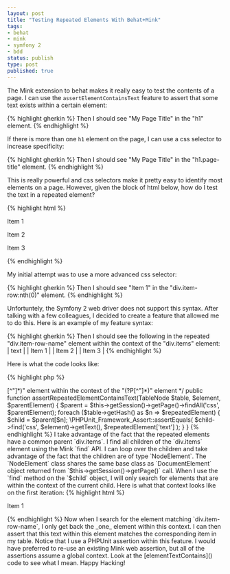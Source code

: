 ```yaml
---
layout: post
title: "Testing Repeated Elements With Behat+Mink"
tags:
- behat
- mink
- symfony 2
- bdd
status: publish
type: post
published: true
---
```


The Mink extension to behat makes it really easy to test the contents of a page. I can use the `assertElementContainsText` feature to assert that some text exists within a certain element:

{% highlight gherkin %}
Then I should see "My Page Title" in the "h1" element.
{% endhighlight %}

If there is more than one `h1` element on the page, I can use a css selector to increase specificity:

{% highlight gherkin %}
Then I should see "My Page Title" in the "h1.page-title" element.
{% endhighlight %}

This is really powerful and css selectors make it pretty easy to identify most elements on a page. However, given the block of html below, how do I test the text in a repeated element?

{% highlight html %}
<div class="items">
    <div class="item-row">
        <p class="item-row-name">Item 1</p>
    </div>
    <div class="item-row">
        <p class="item-row-name">Item 2</p>
    </div>
    <div class="item-row">
        <p class="item-row-name">Item 3</p>
    </div>
</div>
{% endhighlight %}

My initial attempt was to use a more advanced css selector:

{% highlight gherkin %}
Then I should see "Item 1" in the "div.item-row:nth(0)" element.
{% endhighlight %}

Unfortuntely, the Symfony 2 web driver does not support this syntax. After talking with a few colleagues, I decided to create a feature that allowed me to do this. Here is an example of my feature syntax:

{% highlight gherkin %}
Then I should see the following in the repeated "div.item-row-name" element within the context of the "div.items" element:
| text   |
| Item 1 |
| Item 2 |
| Item 3 |
{% endhighlight %}

Here is what the code looks like:

{% highlight php %}
<?php
/**
* @Then /^(?:|I )should see the following in the repeated "(?P<element>[^"]*)" element within the context of the "(?P<parentElement>[^"]*)" element
*/
public function assertRepeatedElementContainsText(TableNode $table, $element, $parentElement)
{
    $parent = $this->getSession()->getPage()->findAll('css', $parentElement);

    foreach ($table->getHash() as $n => $repeatedElement) {
        $child = $parent[$n];

        \PHPUnit_Framework_Assert::assertEquals(
            $child->find('css', $element)->getText(),
            $repeatedElement['text']
        );
    }
}
{% endhighlight %}

I take advantage of the fact that the repeated elements have a common parent `div.items`. I find all children of the `div.items` element using the Mink `find` API. I can loop over the children and take advantage of the fact that the children are of type `NodeElement`. The `NodeElement` class shares the same base class as `DocumentElement` object returned from `$this->getSession()->getPage()` call. When I use the `find` method on the `$child` object, I will only search for elements that are within the context of the current child. Here is what that context looks like on the first iteration:

{% highlight html %}
<div class="item-row">
    <p class="item-row-name">Item 1</p>
</div>
{% endhighlight %}

Now when I search for the element matching `div.item-row-name`, I only get back the _one_ element within this context. I can then assert that this text within this element matches the corresponding item in my table.

Notice that I use a PHPUnit assertion within this feature. I would have preferred to re-use an existing Mink web assertion, but all of the assertions assume a global context. Look at the [elementTextContains]() code to see what I mean.

Happy Hacking!

